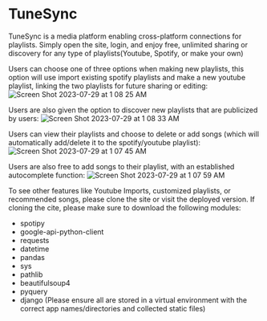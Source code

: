 # TuneSync
TuneSync is a media platform enabling cross-platform connections for playlists. Simply open the site, login, and enjoy free, unlimited sharing or discovery for any type of playlists(Youtube, Spotify, or make your own)

Users can choose one of three options when making new playlists, this option will use import existing spotify playlists and make a new youtube playlist, linking the two playlists for future sharing or editing:
![Screen Shot 2023-07-29 at 1 08 25 AM](https://github.com/RahulVedula/TuneSync/assets/107275556/3cce5e8e-182f-42fa-afe1-35dd4c63a31d)

Users are also given the option to discover new playlists that are publicized by users:
![Screen Shot 2023-07-29 at 1 08 33 AM](https://github.com/RahulVedula/TuneSync/assets/107275556/4d07a2f2-f16e-41f9-85cb-fffe892bef39)


Users can view their playlists and choose to delete or add songs (which will automatically add/delete it to the spotify/youtube playlist):
![Screen Shot 2023-07-29 at 1 07 45 AM](https://github.com/RahulVedula/TuneSync/assets/107275556/91805067-5c54-4268-936f-df64ebe518af)

Users are also free to add songs to their playlist, with an established autocomplete function: 
![Screen Shot 2023-07-29 at 1 07 59 AM](https://github.com/RahulVedula/TuneSync/assets/107275556/1749fb28-4d9a-41ce-a4d9-4ea11d393d77)

To see other features like Youtube Imports, customized playlists, or recommended songs, please clone the site or visit the deployed version. If cloning the cite, please make sure to download the following modules:
 - spotipy
 - google-api-python-client
 - requests
 - datetime
 - pandas
 - sys
 - pathlib
 - beautifulsoup4
 - pyquery
 - django (Please ensure all are stored in a virtual environment with the correct app names/directories and collected static files)
